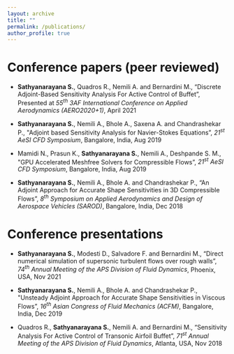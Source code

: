 ```yaml
---
layout: archive
title: ""
permalink: /publications/
author_profile: true
---
```


Conference papers (peer reviewed)
======
* **Sathyanarayana S.**, Quadros R., Nemili A. and Bernardini M., “Discrete Adjoint-Based Sensitivity Analysis For Active Control of Buffet”, Presented at *55<sup>th</sup> 3AF International Conference on Applied Aerodynamics (AERO2020+1)*, April 2021

* **Sathyanarayana S.**, Nemili A., Bhole A., Saxena A. and Chandrashekar P., "Adjoint based Sensitivity Analysis for Navier-Stokes Equations”, *21<sup>st</sup> AeSI CFD Symposium*, Bangalore, India, Aug 2019

* Mamidi N., Prasun K., **Sathyanarayana S.**, Nemili A., Deshpande S. M., "GPU Accelerated Meshfree Solvers for Compressible Flows”, *21<sup>st</sup> AeSI CFD Symposium*, Bangalore, India, Aug 2019

* **Sathyanarayana S.**, Nemili A., Bhole A. and Chandrashekar P., “An Adjoint Approach for Accurate Shape Sensitivities in 3D Compressible Flows”, *8<sup>th</sup> Symposium on Applied Aerodynamics and Design of Aerospace Vehicles (SAROD)*, Bangalore, India, Dec 2018

Conference presentations
======
* **Sathyanarayana S.**, Modesti D., Salvadore F. and Bernardini M., “Direct numerical simulation of supersonic turbulent flows over rough walls”, *74<sup>th</sup> Annual Meeting of the APS Division of Fluid Dynamics*, Phoenix, USA, Nov 2021

* **Sathyanarayana S.**, Nemili A., Bhole A. and Chandrashekar P., "Unsteady Adjoint Approach for Accurate Shape Sensitivities in Viscous Flows”, *16<sup>th</sup> Asian Congress of Fluid Mechanics (ACFM)*, Bangalore, India, Dec 2019

* Quadros R., **Sathyanarayana S.**, Nemili A. and Bernardini M., “Sensitivity Analysis For Active Control of Transonic Airfoil Buffet”, *71<sup>st</sup> Annual Meeting of the APS Division of Fluid Dynamics*, Atlanta, USA, Nov 2018
